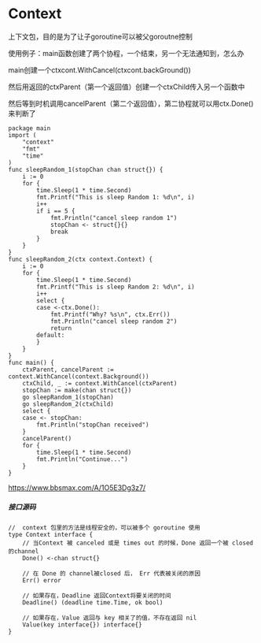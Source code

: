 # Context

上下文包，目的是为了让子goroutine可以被父goroutne控制

使用例子：main函数创建了两个协程，一个结束，另一个无法通知到，怎么办

main创建一个ctxcont.WithCancel(ctxcont.backGround())

然后用返回的ctxParent（第一个返回值）创建一个ctxChild传入另一个函数中

然后等到时机调用cancelParent（第二个返回值），第二协程就可以用ctx.Done()来判断了

```
package main
import (
    "context"
    "fmt"
    "time"
)
func sleepRandom_1(stopChan chan struct{}) {
    i := 0
    for {
        time.Sleep(1 * time.Second)
        fmt.Printf("This is sleep Random 1: %d\n", i)
        i++
        if i == 5 {
            fmt.Println("cancel sleep random 1")
            stopChan <- struct{}{}
            break
        }
    }
}
func sleepRandom_2(ctx context.Context) {
    i := 0
    for {
        time.Sleep(1 * time.Second)
        fmt.Printf("This is sleep Random 2: %d\n", i)
        i++
        select {
        case <-ctx.Done():
            fmt.Printf("Why? %s\n", ctx.Err())
            fmt.Println("cancel sleep random 2")
            return
        default:
        }
    }
}
func main() {
    ctxParent, cancelParent := context.WithCancel(context.Background())
    ctxChild, _ := context.WithCancel(ctxParent)
    stopChan := make(chan struct{})
    go sleepRandom_1(stopChan)
    go sleepRandom_2(ctxChild)
    select {
    case <- stopChan:
        fmt.Println("stopChan received")
    }
    cancelParent()
    for {
        time.Sleep(1 * time.Second)
        fmt.Println("Continue...")
    }
}
```

 https://www.bbsmax.com/A/1O5E3Dg3z7/ 

##### 接口源码

```
//  context 包里的方法是线程安全的，可以被多个 goroutine 使用  
type Context interface {             
    // 当Context 被 canceled 或是 times out 的时候，Done 返回一个被 closed 的channel    
    Done() <-chan struct{}      
  
    // 在 Done 的 channel被closed 后， Err 代表被关闭的原因 
    Err() error
  
    // 如果存在，Deadline 返回Context将要关闭的时间
    Deadline() (deadline time.Time, ok bool)
  
    // 如果存在，Value 返回与 key 相关了的值，不存在返回 nil
    Value(key interface{}) interface{}
}
```





